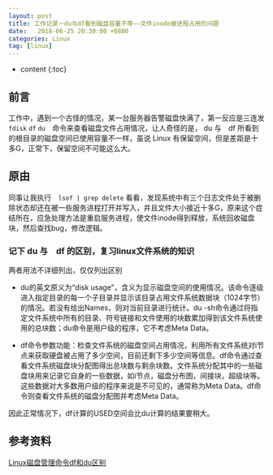 ```yaml
---
layout: post
title: 工作记录－du与df看到磁盘容量不等——文件inode被进程占用的问题
date:   2018-06-25 20:30:00 +0800
categories: Linux
tag: [linux]
---
```



* content
{:toc}


## 前言

工作中，遇到一个古怪的情况，某一台服务器告警磁盘快满了，第一反应是三连发 `fdisk` `df` `du`　命令来查看磁盘文件占用情况，让人奇怪的是， du 与　df 所看到的根目录的磁盘空间已使用容量不一样，虽说 Linux 有保留空间，但是差距是十多G，正常下，保留空间不可能这么大。

## 原由

同事让我执行　`lsof | grep delete` 看看，发现系统中有三个日志文件处于被删除状态却还在被一些服务进程打开并写入，并且文件大小接近十多G，原来这个症结所在，应急处理方法是重启服务进程，使文件inode得到释放，系统回收磁盘块，然后查找bug，修改逻辑。

### 记下 du 与　df 的区别，复习linux文件系统的知识

两者用法不详细列出，仅仅列出区别


- du的英文原义为“disk usage”，含义为显示磁盘空间的使用情况。该命令逐级进入指定目录的每一个子目录并显示该目录占用文件系统数据块（1024字节）的情况。若没有给出Names，则对当前目录进行统计。du -sh命令通过将指定文件系统中所有的目录、符号链接和文件使用的块数累加得到该文件系统使用的总块数；du命令是用户级的程序，它不考虑Meta Data。


- df命令参数功能：检查文件系统的磁盘空间占用情况，利用所有文件系统对i节点来获取硬盘被占用了多少空间，目前还剩下多少空间等信息。df命令通过查看文件系统磁盘块分配图得出总块数与剩余块数。文件系统分配其中的一些磁盘块用来记录它自身的一些数据，如i节点，磁盘分布图，间接块，超级块等。这些数据对大多数用户级的程序来说是不可见的，通常称为Meta Data。df命令则查看文件系统的磁盘分配图并考虑Meta Data。

因此正常情况下，df计算的USED空间会比du计算的结果要稍大。


## 参考资料

[Linux磁盘管理命令df和du区别](http://yanue.net/post-89.html)
